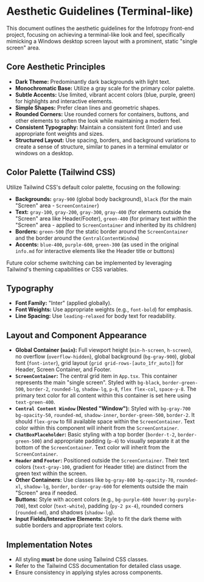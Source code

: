 # Aesthetic Guidelines (Terminal-like)

This document outlines the aesthetic guidelines for the Infotropy front-end project, focusing on achieving a terminal-like look and feel, specifically mimicking a Windows desktop screen layout with a prominent, static "single screen" area.

## Core Aesthetic Principles

- **Dark Theme:** Predominantly dark backgrounds with light text.
- **Monochromatic Base:** Utilize a gray scale for the primary color palette.
- **Subtle Accents:** Use limited, vibrant accent colors (blue, purple, green) for highlights and interactive elements.
- **Simple Shapes:** Prefer clean lines and geometric shapes.
- **Rounded Corners:** Use rounded corners for containers, buttons, and other elements to soften the look while maintaining a modern feel.
- **Consistent Typography:** Maintain a consistent font (Inter) and use appropriate font weights and sizes.
- **Structured Layout:** Use spacing, borders, and background variations to create a sense of structure, similar to panes in a terminal emulator or windows on a desktop.

## Color Palette (Tailwind CSS)

Utilize Tailwind CSS's default color palette, focusing on the following:

- **Backgrounds:** `gray-900` (global body background), `black` (for the main "Screen" area - `ScreenContainer`)
- **Text:** `gray-100`, `gray-200`, `gray-300`, `gray-400` (for elements outside the "Screen" area like Header/Footer), `green-400` (for primary text _within_ the "Screen" area - applied to `ScreenContainer` and inherited by its children)
- **Borders:** `green-500` (for the static border around the `ScreenContainer` and the border around the `CentralContentWindow`)
- **Accents:** `blue-400`, `purple-600`, `green-300` (as used in the original `info.md` for interactive elements like the Header title or buttons)

Future color scheme switching can be implemented by leveraging Tailwind's theming capabilities or CSS variables.

## Typography

- **Font Family:** "Inter" (applied globally).
- **Font Weights:** Use appropriate weights (e.g., `font-bold`) for emphasis.
- **Line Spacing:** Use `leading-relaxed` for body text for readability.

## Layout and Component Appearance

- **Global Container (`main`):** Full viewport height (`min-h-screen`, `h-screen`), no overflow (`overflow-hidden`), global background (`bg-gray-900`), global font (`font-inter`), grid layout (`grid grid-rows-[auto_1fr_auto]`) for Header, Screen Container, and Footer.
- **`ScreenContainer`:** The central grid item in `App.tsx`. This container represents the main "single screen". Styled with `bg-black`, `border-green-500`, `border-2`, `rounded-lg`, `shadow-lg`, `p-8`, `flex flex-col`, `space-y-8`. The primary text color for all content within this container is set here using `text-green-400`.
- **`Central Content Window` (Nested "Window"):** Styled with `bg-gray-700 bg-opacity-50`, `rounded-md`, `shadow-inner`, `border-green-500`, `border-2`. It should `flex-grow` to fill available space within the `ScreenContainer`. Text color within this component will inherit from the `ScreenContainer`.
- **`ChatBoxPlaceholder`:** Basic styling with a top border (`border-t-2`, `border-green-500`) and appropriate padding (`p-4`) to visually separate it at the bottom of the `ScreenContainer`. Text color will inherit from the `ScreenContainer`.
- **`Header` and `Footer`:** Positioned outside the `ScreenContainer`. Their text colors (`text-gray-100`, gradient for Header title) are distinct from the green text within the screen.
- **Other Containers:** Use classes like `bg-gray-800 bg-opacity-70`, `rounded-xl`, `shadow-lg`, `border`, `border-gray-600` for elements outside the main "Screen" area if needed.
- **Buttons:** Style with accent colors (e.g., `bg-purple-600 hover:bg-purple-700`), text color (`text-white`), padding (`py-2 px-4`), rounded corners (`rounded-md`), and shadows (`shadow-lg`).
- **Input Fields/Interactive Elements:** Style to fit the dark theme with subtle borders and appropriate text colors.

## Implementation Notes

- All styling **must** be done using Tailwind CSS classes.
- Refer to the Tailwind CSS documentation for detailed class usage.
- Ensure consistency in applying styles across components.
